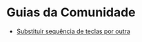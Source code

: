 # Guias da Comunidade

- [Substituir sequência de teclas por outra](./SUBSTITUIR_SEQUENCIA_DE_TECLAS_POR_OUTRA.md)
